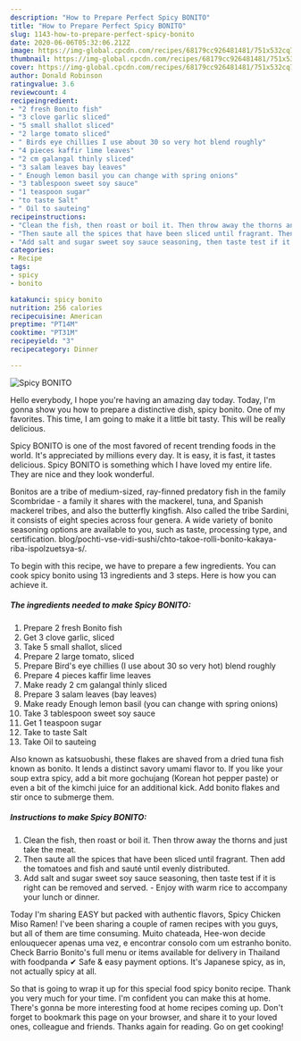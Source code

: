 ```yaml
---
description: "How to Prepare Perfect Spicy BONITO"
title: "How to Prepare Perfect Spicy BONITO"
slug: 1143-how-to-prepare-perfect-spicy-bonito
date: 2020-06-06T05:32:06.212Z
image: https://img-global.cpcdn.com/recipes/68179cc926481481/751x532cq70/spicy-bonito-recipe-main-photo.jpg
thumbnail: https://img-global.cpcdn.com/recipes/68179cc926481481/751x532cq70/spicy-bonito-recipe-main-photo.jpg
cover: https://img-global.cpcdn.com/recipes/68179cc926481481/751x532cq70/spicy-bonito-recipe-main-photo.jpg
author: Donald Robinson
ratingvalue: 3.6
reviewcount: 4
recipeingredient:
- "2 fresh Bonito fish"
- "3 clove garlic sliced"
- "5 small shallot sliced"
- "2 large tomato sliced"
- " Birds eye chillies I use about 30 so very hot blend roughly"
- "4 pieces kaffir lime leaves"
- "2 cm galangal thinly sliced"
- "3 salam leaves bay leaves"
- " Enough lemon basil you can change with spring onions"
- "3 tablespoon sweet soy sauce"
- "1 teaspoon sugar"
- "to taste Salt"
- " Oil to sauteing"
recipeinstructions:
- "Clean the fish, then roast or boil it. Then throw away the thorns and just take the meat."
- "Then saute all the spices that have been sliced ​​until fragrant. Then add the tomatoes and fish and sauté until evenly distributed."
- "Add salt and sugar sweet soy sauce seasoning, then taste test if it is right can be removed and served.  Enjoy with warm rice to accompany your lunch or dinner."
categories:
- Recipe
tags:
- spicy
- bonito

katakunci: spicy bonito 
nutrition: 256 calories
recipecuisine: American
preptime: "PT14M"
cooktime: "PT31M"
recipeyield: "3"
recipecategory: Dinner

---
```



![Spicy BONITO](https://img-global.cpcdn.com/recipes/68179cc926481481/751x532cq70/spicy-bonito-recipe-main-photo.jpg)

Hello everybody, I hope you're having an amazing day today. Today, I'm gonna show you how to prepare a distinctive dish, spicy bonito. One of my favorites. This time, I am going to make it a little bit tasty. This will be really delicious.

Spicy BONITO is one of the most favored of recent trending foods in the world. It's appreciated by millions every day. It is easy, it is fast, it tastes delicious. Spicy BONITO is something which I have loved my entire life. They are nice and they look wonderful.

Bonitos are a tribe of medium-sized, ray-finned predatory fish in the family Scombridae - a family it shares with the mackerel, tuna, and Spanish mackerel tribes, and also the butterfly kingfish. Also called the tribe Sardini, it consists of eight species across four genera. A wide variety of bonito seasoning options are available to you, such as taste, processing type, and certification. blog/pochti-vse-vidi-sushi/chto-takoe-rolli-bonito-kakaya-riba-ispolzuetsya-s/.


To begin with this recipe, we have to prepare a few ingredients. You can cook spicy bonito using 13 ingredients and 3 steps. Here is how you can achieve it.

<!--inarticleads1-->

##### The ingredients needed to make Spicy BONITO:

1. Prepare 2 fresh Bonito fish
1. Get 3 clove garlic, sliced
1. Take 5 small shallot, sliced
1. Prepare 2 large tomato, sliced
1. Prepare  Bird&#39;s eye chillies (I use about 30 so very hot) blend roughly
1. Prepare 4 pieces kaffir lime leaves
1. Make ready 2 cm galangal thinly sliced
1. Prepare 3 salam leaves (bay leaves)
1. Make ready  Enough lemon basil (you can change with spring onions)
1. Take 3 tablespoon sweet soy sauce
1. Get 1 teaspoon sugar
1. Take to taste Salt
1. Take  Oil to sauteing


Also known as katsuobushi, these flakes are shaved from a dried tuna fish known as bonito. It lends a distinct savory umami flavor to. If you like your soup extra spicy, add a bit more gochujang (Korean hot pepper paste) or even a bit of the kimchi juice for an additional kick. Add bonito flakes and stir once to submerge them. 

<!--inarticleads2-->

##### Instructions to make Spicy BONITO:

1. Clean the fish, then roast or boil it. Then throw away the thorns and just take the meat.
1. Then saute all the spices that have been sliced ​​until fragrant. Then add the tomatoes and fish and sauté until evenly distributed.
1. Add salt and sugar sweet soy sauce seasoning, then taste test if it is right can be removed and served. -  Enjoy with warm rice to accompany your lunch or dinner.


Today I&#39;m sharing EASY but packed with authentic flavors, Spicy Chicken Miso Ramen! I&#39;ve been sharing a couple of ramen recipes with you guys, but all of them are time consuming. Muito chateada, Hee-won decide enlouquecer apenas uma vez, e encontrar consolo com um estranho bonito. Check Barrio Bonito&#39;s full menu or items available for delivery in Thailand with foodpanda ✔ Safe &amp; easy payment options. It&#39;s Japanese spicy, as in, not actually spicy at all. 

So that is going to wrap it up for this special food spicy bonito recipe. Thank you very much for your time. I'm confident you can make this at home. There's gonna be more interesting food at home recipes coming up. Don't forget to bookmark this page on your browser, and share it to your loved ones, colleague and friends. Thanks again for reading. Go on get cooking!
